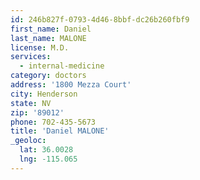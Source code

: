 ```yaml
---
id: 246b827f-0793-4d46-8bbf-dc26b260fbf9
first_name: Daniel
last_name: MALONE
license: M.D.
services:
  - internal-medicine
category: doctors
address: '1800 Mezza Court'
city: Henderson
state: NV
zip: '89012'
phone: 702-435-5673
title: 'Daniel MALONE'
_geoloc:
  lat: 36.0028
  lng: -115.065
---
```


